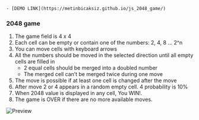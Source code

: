     - [DEMO LINK](https://metinbicaksiz.github.io/js_2048_game/)

### 2048 game


1) The game field is 4 x 4
2) Each cell can be empty or contain one of the numbers: 2, 4, 8 ... 2^n
3) You can move cells with keyboard arrows
4) All the numbers should be moved in the selected direction until all empty cells are filled in
   - 2 equal cells should be merged into a doubled number
   - The merged cell can’t be merged twice during one move
5) The move is possible if at least one cell is changed after the move
6) After move 2 or 4 appears in a random empty cell. 4 probability is 10%
7) When 2048 value is displayed in any cell, You WIN!.
8) The game is OVER if there are no more available moves.

![Preview](./src/images/reference.png)
